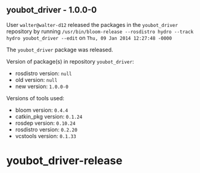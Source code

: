 ## youbot_driver - 1.0.0-0

User `walter@walter-d12` released the packages in the `youbot_driver` repository by running `/usr/bin/bloom-release --rosdistro hydro --track hydro youbot_driver --edit` on `Thu, 09 Jan 2014 12:27:48 -0000`

The `youbot_driver` package was released.

Version of package(s) in repository `youbot_driver`:
- rosdistro version: `null`
- old version: `null`
- new version: `1.0.0-0`

Versions of tools used:
- bloom version: `0.4.4`
- catkin_pkg version: `0.1.24`
- rosdep version: `0.10.24`
- rosdistro version: `0.2.20`
- vcstools version: `0.1.33`


youbot_driver-release
=====================
